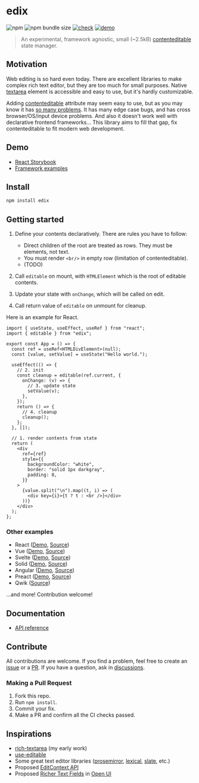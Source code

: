 # edix

![npm](https://img.shields.io/npm/v/edix) ![npm bundle size](https://img.shields.io/bundlephobia/minzip/edix) [![check](https://github.com/inokawa/edix/actions/workflows/check.yml/badge.svg)](https://github.com/inokawa/edix/actions/workflows/check.yml) [![demo](https://github.com/inokawa/edix/actions/workflows/demo.yml/badge.svg)](https://github.com/inokawa/edix/actions/workflows/demo.yml)

> An experimental, framework agnostic, small (~2.5kB) [contenteditable](https://developer.mozilla.org/en-US/docs/Web/HTML/Global_attributes/contenteditable) state manager.

## Motivation

Web editing is so hard even today. There are excellent libraries to make complex rich text editor, but they are too much for small purposes. Native [textarea](https://developer.mozilla.org/en-US/docs/Web/HTML/Element/textarea) element is accessible and easy to use, but it's hardly customizable.

Adding [contenteditable](https://developer.mozilla.org/en-US/docs/Web/HTML/Global_attributes/contenteditable) attribute may seem easy to use, but as you may know it has [so many problems](https://github.com/grammarly/contenteditable). It has many edge case bugs, and has cross browser/OS/input device problems. And also it doesn't work well with declarative frontend frameworks... This library aims to fill that gap, fix contenteditable to fit modern web development.

## Demo

- [React Storybook](https://inokawa.github.io/edix/)
- [Framework examples](#other-examples)

## Install

```sh
npm install edix
```

## Getting started

1. Define your contents declaratively. There are rules you have to follow:

   - Direct children of the root are treated as rows. They must be elements, not text.
   - You must render `<br/>` in empty row (limitation of contenteditable).
   - (TODO)

2. Call `editable` on mount, with `HTMLElement` which is the root of editable contents.
3. Update your state with `onChange`, which will be called on edit.
4. Call return value of `editable` on unmount for cleanup.

Here is an example for React.

```tsx
import { useState, useEffect, useRef } from "react";
import { editable } from "edix";

export const App = () => {
  const ref = useRef<HTMLDivElement>(null);
  const [value, setValue] = useState("Hello world.");

  useEffect(() => {
    // 2. init
    const cleanup = editable(ref.current, {
      onChange: (v) => {
        // 3. update state
        setValue(v);
      },
    });
    return () => {
      // 4. cleanup
      cleanup();
    };
  }, []);

  // 1. render contents from state
  return (
    <div
      ref={ref}
      style={{
        backgroundColor: "white",
        border: "solid 1px darkgray",
        padding: 8,
      }}
    >
      {value.split("\n").map((t, i) => (
        <div key={i}>{t ? t : <br />}</div>
      ))}
    </div>
  );
};
```

### Other examples

- React ([Demo](https://inokawa.github.io/edix/react), [Source](./examples/react))
- Vue ([Demo](https://inokawa.github.io/edix/vue), [Source](./examples/vue))
- Svelte ([Demo](https://inokawa.github.io/edix/svelte), [Source](./examples/svelte))
- Solid ([Demo](https://inokawa.github.io/edix/solid), [Source](./examples/solid))
- Angular ([Demo](https://inokawa.github.io/edix/angular), [Source](./examples/angular))
- Preact ([Demo](https://inokawa.github.io/edix/preact), [Source](./examples/preact))
- Qwik ([Source](./examples/qwik))

...and more! Contribution welcome!

## Documentation

- [API reference](./docs/API.md)

## Contribute

All contributions are welcome.
If you find a problem, feel free to create an [issue](https://github.com/inokawa/edix/issues) or a [PR](https://github.com/inokawa/edix/pulls). If you have a question, ask in [discussions](https://github.com/inokawa/edix/discussions).

### Making a Pull Request

1. Fork this repo.
2. Run `npm install`.
3. Commit your fix.
4. Make a PR and confirm all the CI checks passed.

## Inspirations

- [rich-textarea](https://github.com/inokawa/rich-textarea) (my early work)
- [use-editable](https://github.com/FormidableLabs/use-editable)
- Some great text editor libraries ([prosemirror](https://prosemirror.net/), [lexical](https://github.com/facebook/lexical), [slate](https://github.com/ianstormtaylor/slate), etc.)
- Proposed [EditContext API](https://github.com/w3c/edit-context)
- Proposed [Richer Text Fields](https://open-ui.org/components/richer-text-fields.explainer/) in [Open UI](https://open-ui.org/)
